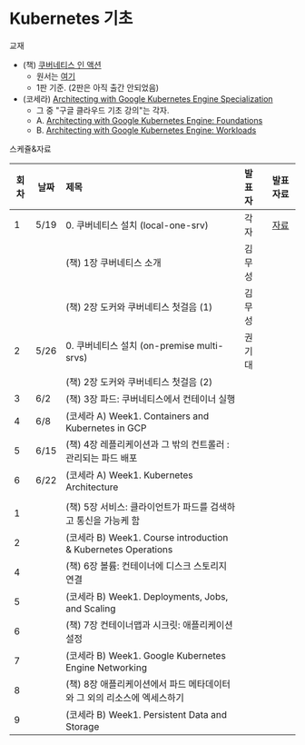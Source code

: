 # Kubernetes 기초

교재 
* (책) [쿠버네티스 인 액션](http://book.interpark.com/product/BookDisplay.do?_method=detail&sc.prdNo=332116588)
    - 원서는 [여기](https://www.manning.com/books/kubernetes-in-action)
    - 1판 기준. (2판은 아직 출간 안되었음) 
* (코세라) [Architecting with Google Kubernetes Engine Specialization](https://www.coursera.org/specializations/architecting-google-kubernetes-engine?#about)
    - 그 중 "구글 클라우드 기초 강의"는 각자.
    - A. [Architecting with Google Kubernetes Engine: Foundations](https://www.coursera.org/learn/foundations-google-kubernetes-engine-gke#about)
    - B. [Architecting with Google Kubernetes Engine: Workloads](https://www.coursera.org/learn/deploying-workloads-google-kubernetes-engine-gke#about)
   
스케쥴&자료

| 회차 | 날짜  | 제목                                                   | 발표자   |  발표자료      |
|------| ----- |:--------------------------------------------------| :------|:-------------: |
|  1   |  5/19 | 0. 쿠버네티스 설치 (local-one-srv)                      | 각자    | [자료](install/README.md)  |
|      |      | (책) 1장 쿠버네티스 소개                                  | 김무성   |  |
|      |      | (책) 2장 도커와 쿠버네티스 첫걸음 (1)                        | 김무성   |  |
|  2   | 5/26 | 0. 쿠버네티스 설치 (on-premise multi-srvs)               | 권기대   |   |
|      |      | (책) 2장 도커와 쿠버네티스 첫걸음 (2)                        |        |   |
|  3   | 6/2  | (책) 3장 파드: 쿠버네티스에서 컨테이너 실행                     |       |   |
|  4   | 6/8  | (코세라 A) Week1. Containers and Kubernetes in GCP    |        |   |
|  5   | 6/15 | (책) 4장 레플리케이션과 그 밖의 컨트롤러 : 관리되는 파드 배포       |        |   |
|  6   | 6/22 | (코세라 A) Week1. Kubernetes Architecture              |        |   |
|      |      |                                                      |        |   |
|  1   |      | (책) 5장 서비스: 클라이언트가 파드를 검색하고 통신을 가능케 함       |        |   |
|  2   |      | (코세라 B) Week1. Course introduction & Kubernetes Operations  |        |   |
|  4   |      | (책) 6장 볼륨: 컨테이너에 디스크 스토리지 연결       |        |   |
|  5   |      | (코세라 B) Week1. Deployments, Jobs, and Scaling  |        |   |
|  6   |      | (책) 7장 컨테이너맵과 시크릿: 애플리케이션 설정       |        |   |
|  7   |      | (코세라 B) Week1. Google Kubernetes Engine Networking  |        |   |
|  8   |      | (책) 8장 애플리케이션에서 파드 메타데이터와 그 외의 리소스에 엑세스하기       |        |   |
|  9   |      | (코세라 B) Week1. Persistent Data and Storage  |        |   |

